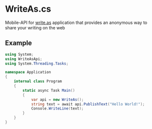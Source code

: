 # WriteAs.cs
Mobile-API for [write.as](https://play.google.com/store/apps/details?id=com.abunchtell.writeas) application that provides an anonymous way to share your writing on the web

## Example
```cs
using System;
using WriteAsApi;
using System.Threading.Tasks;

namespace Application
{
    internal class Program
    {
        static async Task Main()
        {
            var api = new WriteAs();
            string text = await api.PublishText("Hello World!");
            Console.WriteLine(text);
        }
    }
}
```
